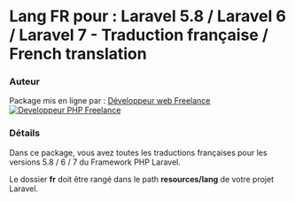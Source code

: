 # Lang FR pour : Laravel 5.8 / Laravel 6 / Laravel 7 - Traduction française / French translation




### Auteur

Package mis en ligne par :
[Développeur web Freelance](https://www.devandweb.fr)
[![Developpeur PHP Freelance](https://www.devandweb.fr/medias/app/website/developpeur-web.png)](https://www.devandweb.fr/freelance/developpeur-php)






### Détails

Dans ce package, vous avez toutes les traductions françaises pour les versions 5.8 / 6 / 7 du Framework PHP Laravel.

Le dossier **fr** doit être rangé dans le path **resources/lang** de votre projet Laravel.
